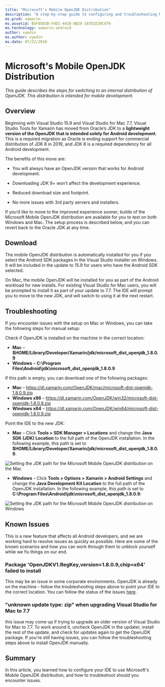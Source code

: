 ```yaml
---
title: "Microsoft's Mobile OpenJDK Distribution"
description: "A step-by-step guide to configuring and troubleshooting Microsoft's distribution of OpenJDK for Mobile Development."
ms.prod: xamarin
ms.assetid: B5F8503D-F4D1-44CB-8B29-187D1E20C979
ms.technology: xamarin-android
author: vyedin
ms.author: vyedin
ms.date: 07/22/2018
---
```


# Microsoft's Mobile OpenJDK Distribution

_This guide describes the steps for switching to an internal distribution of OpenJDK. This distribution is intended for mobile development._

## Overview

Beginning with Visual Studio 15.9 and Visual Studio for Mac 7.7, Visual Studio Tools for Xamarin has moved from Oracle’s JDK to a **lightweight version of the OpenJDK that is intended solely for Android development**. This is a required migration as Oracle is ending support for commercial distribution of JDK 8 in 2019, and JDK 8 is a required dependency for all Android development.

The benefits of this move are:

- You will always have an OpenJDK version that works for Android development.

- Downloading JDK 9+ won’t affect the development experience.

- Reduced download size and footprint.

- No more issues with 3rd party servers and installers.

If you’d like to move to the improved experience sooner, builds of the Microsoft Mobile OpenJDK distribution are available for you to test on both Windows and Mac. The setup process is described below, and you can revert back to the Oracle JDK at any time.

## Download

The mobile OpenJDK distribution is automatically installed for you if you select the Android SDK packages in the Visual Studio installer on Windows. It will be included in the update to 15.9 for users who have the Android SDK selected.

On Mac, the mobile OpenJDK will be installed for you as part of the Android workload for new installs. For existing Visual Studio for Mac users, you will be prompted to install it as part of your update to 7.7. The IDE will prompt you to move to the new JDK, and will switch to using it at the next restart.

## Troubleshooting

If you encounter issues with the setup on Mac or Windows, you can take the following steps for manual setup:

Check if OpenJDK is installed on the machine in the correct location:

- **Mac** &ndash; **$HOME/Library/Developer/Xamarin/jdk/microsoft_dist_openjdk_1.8.0.9**
- **Windows** &ndash; **C:\\Program Files\\Android\\jdk\\microsoft_dist_openjdk_1.8.0.9**

If this path is empty, you can download one of the following packages:

- **Mac** &ndash; https://dl.xamarin.com/OpenJDK/mac/microsoft-dist-openjdk-1.8.0.9.zip
- **Windows x86** &ndash; https://dl.xamarin.com/OpenJDK/win32/microsoft-dist-openjdk-1.8.0.9.zip
- **Windows x64** &ndash; https://dl.xamarin.com/OpenJDK/win64/microsoft-dist-openjdk-1.8.0.9.zip

Point the IDE to the new JDK:

- **Mac** &ndash; Click **Tools > SDK Manager > Locations** and change the **Java SDK (JDK) Location** to the full path of the OpenJDK installation. In the following example, this path is set to  **$HOME/Library/Developer/Xamarin/jdk/microsoft_dist_openjdk_1.8.0.9**.

![Setting the JDK path for the Microsoft Mobile OpenJDK distribution on the Mac](openjdk-images/vsm.png)

- **Windows** &ndash; Click **Tools > Options > Xamarin > Android Settings** and change the **Java Development Kit Location** to the full path of the OpenJDK installation. In the following example, this path is set to **C:\\Program Files\\Android\\jdk\\microsoft_dist_openjdk_1.8.0.9**:

![Setting the JDK path for the Microsoft Mobile OpenJDK distribution on Windows](openjdk-images/vs.png)

## Known Issues

This is a new feature that affects all Android developers, and we are working hard to resolve issues as quickly as possible. Here are some of the known scenarios and how you can work through them to unblock yourself while we fix things on our end.

### Package 'OpenJDKV1.RegKey,version=1.8.0.9,chip=x64' failed to install

This may be an issue in some corporate environments. OpenJDK is already on the machine - follow the troubleshooting steps above to point your IDE to the correct location. You can follow the status of the issues [here](https://developercommunity.visualstudio.com/content/problem/382549/packageidopenjdkv1regkeypackageactioninstallreturn.html).

### "unknown update type: zip" when upgrading Visual Studio for Mac to 7.7

this issue may come up if trying to upgrade an older version of Visual Studio for Mac to 7.7. To work around it, uncheck OpenJDK in the updater, install the rest of the update, and check for updates again to get the OpenJDK package. If you're still having issues, you can follow the troubleshooting steps above to install OpenJDK manually.

## Summary

In this article, you learned how to configure your IDE to use Microsoft's Mobile OpenJDK distribution, and how to troubleshoot should you encounter issues.
